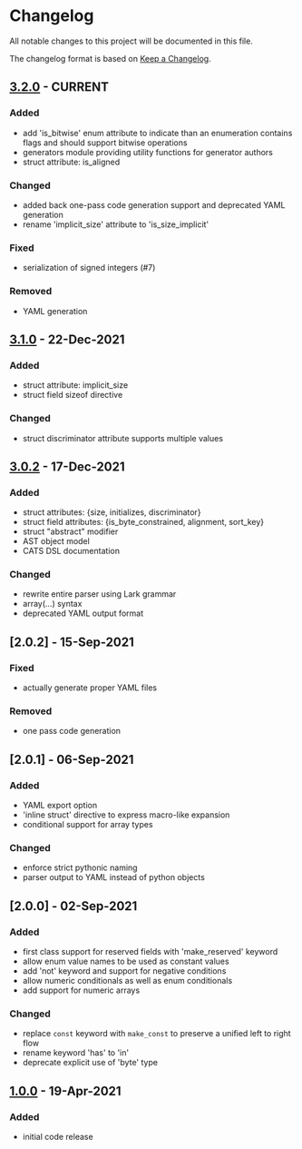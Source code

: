 # Changelog
All notable changes to this project will be documented in this file.

The changelog format is based on [Keep a Changelog](https://keepachangelog.com/en/1.0.0/).

## [3.2.0] - CURRENT

### Added
- add 'is_bitwise' enum attribute to indicate than an enumeration contains flags and should support bitwise operations
- generators module providing utility functions for generator authors
- struct attribute: is_aligned

### Changed
- added back one-pass code generation support and deprecated YAML generation
- rename 'implicit_size' attribute to 'is_size_implicit'

### Fixed
- serialization of signed integers (#7)

### Removed
- YAML generation

## [3.1.0] - 22-Dec-2021

### Added
- struct attribute: implicit_size
- struct field sizeof directive

### Changed
- struct discriminator attribute supports multiple values

## [3.0.2] - 17-Dec-2021

### Added
- struct attributes: {size, initializes, discriminator}
- struct field attributes: {is_byte_constrained, alignment, sort_key}
- struct "abstract" modifier
- AST object model
- CATS DSL documentation

### Changed
- rewrite entire parser using Lark grammar
- array(...) syntax
- deprecated YAML output format

## [2.0.2] - 15-Sep-2021

### Fixed
 - actually generate proper YAML files

### Removed
 - one pass code generation

## [2.0.1] - 06-Sep-2021

### Added
 - YAML export option
 - 'inline struct' directive to express macro-like expansion
 - conditional support for array types

### Changed
 - enforce strict pythonic naming
 - parser output to YAML instead of python objects

## [2.0.0] - 02-Sep-2021

### Added
 - first class support for reserved fields with 'make_reserved' keyword
 - allow enum value names to be used as constant values
 - add 'not' keyword and support for negative conditions
 - allow numeric conditionals as well as enum conditionals
 - add support for numeric arrays

### Changed
 - replace `const` keyword with `make_const` to preserve a unified left to right flow
 - rename keyword 'has' to 'in'
 - deprecate explicit use of 'byte' type

## [1.0.0] - 19-Apr-2021

### Added
 - initial code release

[3.2.0]: https://github.com/symbol/symbol/compare/catbuffer/parser/v3.1.0...dev
[3.1.0]: https://github.com/symbol/symbol/compare/catbuffer/parser/v3.0.2...catbuffer/parser/v3.1.0
[3.0.2]: https://github.com/symbol/symbol/compare/catbuffer/parser/v1.0.0...catbuffer/parser/v3.0.2
[1.0.0]: https://github.com/symbol/symbol/releases/tag/catbuffer/parser/v1.0.0
